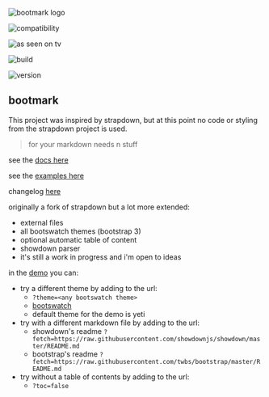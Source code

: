 ![bootmark logo](https://obedm503.github.io/bootmark/bootmark-logo.png)

![compatibility](http://forthebadge.com/images/badges/compatibility-club-penguin.svg)

![as seen on tv](http://forthebadge.com/images/badges/as-seen-on-tv.svg)

![build](https://img.shields.io/badge/build-passing-brightgreen.svg?style=flat-square)

![version](https://img.shields.io/badge/version-0.4.0-blue.svg?style=flat-square)

## bootmark

This project was inspired by strapdown, but at this point no code or styling from the strapdown project is used.

> for your markdown needs n stuff

see the [docs here](https://obedm503.github.io/bootmark/docs/index.html)

see the [examples here](http://obedm503.github.io/bootmark/examples/index.html)

changelog [here](http://obedm503.github.io/bootmark/index.html?fetch=CHANGELOG.md)

originally a fork of strapdown but a lot more extended:
- external files
- all bootswatch themes (bootstrap 3)
- optional automatic table of content
- showdown parser
- it's still a work in progress and i'm open to ideas

in the [demo](https://obedm503.github.io/bootmark/) you can:
- try a different theme by adding to the url:
  - ``?theme=<any bootswatch theme>``
  - [bootswatch](https://bootswatch.com)
  - default theme for the demo is yeti
- try with a different markdown file by adding to the url:
  - showdown's readme ``?fetch=https://raw.githubusercontent.com/showdownjs/showdown/master/README.md``
  - bootstrap's readme ``?fetch=https://raw.githubusercontent.com/twbs/bootstrap/master/README.md``
- try without a table of contents by adding to the url:
  - ``?toc=false``
